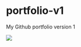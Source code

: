 # portfolio-v1
My Github portfolio version 1


[<img src ="./assets/img/test.gif">](https://pr2tik1.github.io/) 
